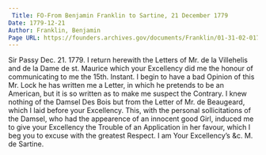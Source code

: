 ```yaml
---
 Title: FO-From Benjamin Franklin to Sartine, 21 December 1779
Date: 1779-12-21
Author: Franklin, Benjamin
Page URL: https://founders.archives.gov/documents/Franklin/01-31-02-0171
---
```


Sir
Passy Dec. 21. 1779.
I return herewith the Letters of Mr. de la Villehelis and de la Dame de st. Maurice which your Excellency did me the honour of communicating to me the 15th. Instant. I begin to have a bad Opinion of this Mr. Lock he has written me a Letter, in which he pretends to be an American, but it is so written as to make me suspect the Contrary. I knew nothing of the Damsel Des Bois but from the Letter of Mr. de Beaugeard, which I laid before your Excellency. This, with the personal sollicitations of the Damsel, who had the appearence of an innocent good Girl, induced me to give your Excellency the Trouble of an Application in her favour, which I beg you to excuse with the greatest Respect. I am Your Excellency’s &c.
M. de Sartine.

